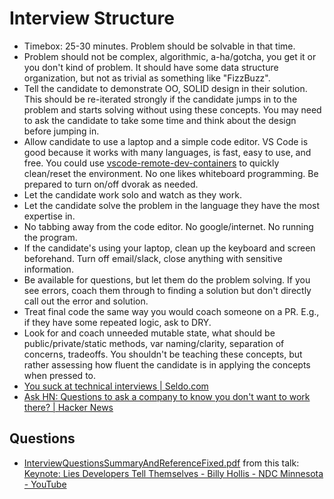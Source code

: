 ﻿# Interview Structure

* Timebox: 25-30 minutes. Problem should be solvable in that time.
* Problem should not be complex, algorithmic, a-ha/gotcha, you get it or you don't kind of problem.  It should have some data structure organization, but not as trivial as something like "FizzBuzz".
* Tell the candidate to demonstrate OO, SOLID design in their solution. This should be re-iterated strongly if the candidate jumps in to the problem and starts solving without using these concepts.  You may need to ask the candidate to take some time and think about the design before jumping in.
* Allow candidate to use a laptop and a simple code editor.  VS Code is good because it works with many languages, is fast, easy to use, and free.  You could use [vscode-remote-dev-containers](https://github.com/microsoft?q=vscode-remote-try&type=&language=) to quickly clean/reset the environment.  No one likes whiteboard programming.  Be prepared to turn on/off dvorak as needed.
* Let the candidate work solo and watch as they work.
* Let the candidate solve the problem in the language they have the most expertise in.
* No tabbing away from the code editor.  No google/internet.  No running the program.
* If the candidate's using your laptop, clean up the keyboard and screen beforehand.  Turn off email/slack, close anything with sensitive information.
* Be available for questions, but let them do the problem solving. If you see errors, coach them through to finding a solution but don't directly call out the error and solution.
* Treat final code the same way you would coach someone on a PR. E.g., if they have some repeated logic, ask to DRY.
* Look for and coach unneeded mutable state, what should be public/private/static methods, var naming/clarity, separation of concerns, tradeoffs. You shouldn't be teaching these concepts, but rather assessing how fluent the candidate is in applying the concepts when pressed to.
* [You suck at technical interviews | Seldo.com](https://seldo.com/posts/you_suck_at_technical_interviews)
* [Ask HN: Questions to ask a company to know you don't want to work there? | Hacker News](https://news.ycombinator.com/item?id=25928641)


## Questions

- [InterviewQuestionsSummaryAndReferenceFixed.pdf](./InterviewQuestionsSummaryAndReferenceFixed.pdf) from this talk: [Keynote: Lies Developers Tell Themselves - Billy Hollis - NDC Minnesota - YouTube](https://www.youtube.com/watch?v=cADdwFk2-7U)
